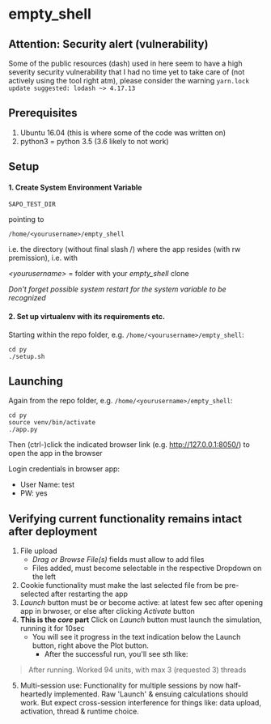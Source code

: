 # empty_shell
## Attention: Security alert (vulnerability)
Some of the public resources (dash) used in here seem to have a high severity security vulnerability that I had no time yet to take care of (not actively using the tool right atm), please consider the warning
`yarn.lock update suggested: lodash ~> 4.17.13`
## Prerequisites

1. Ubuntu 16.04 (this is where some of the code was written on)
2. python3 = python 3.5 (3.6 likely to not work)

## Setup
#### 1. Create System Environment Variable

`SAPO_TEST_DIR`

pointing to

`/home/<yourusername>/empty_shell`

i.e. the directory (without final slash /) where the app resides (with rw premission), i.e. with

*\<yourusername\>* = folder with your *empty_shell* clone

*Don't forget possible system restart for the system variable to be recognized*

#### 2. Set up virtualenv with its requirements etc.
Starting within the repo folder, e.g. `/home/<yourusername>/empty_shell`:
```
cd py
./setup.sh
```

## Launching
Again from the repo folder, e.g. `/home/<yourusername>/empty_shell`:
```	
cd py
source venv/bin/activate
./app.py
```
Then (ctrl-)click the indicated browser link (e.g. http://127.0.0.1:8050/) to open the app in the browser
	
Login credentials in browser app:
* User Name: test
* PW: yes


## Verifying current functionality remains intact after deployment

1. File upload
   - *Drag or Browse File(s)* fields must allow to add files
   - Files added, must become selectable in the respective Dropdown on the left
2. Cookie functionality must make the last selected file from be pre-selected after restarting the app
3. *Launch* button must be or become active: at latest few sec after opening app in brwoser, or else after clicking *Activate* button
4. **This is the *core* part** Click on *Launch* button must launch the simulation, running it for 10sec
   - You will see it progress in the text indication below the Launch button, right above the Plot button.
	 - After the successful run, you'll see sth like:
> After running. Worked 94 units, with max 3 (requested 3) threads
5. Multi-session use: Functionality for multiple sessions by now half-heartedly implemented. Raw 'Launch' & ensuing calculations should work. But expect cross-session interference for things like: data upload, activation, thread & runtime choice.
		

